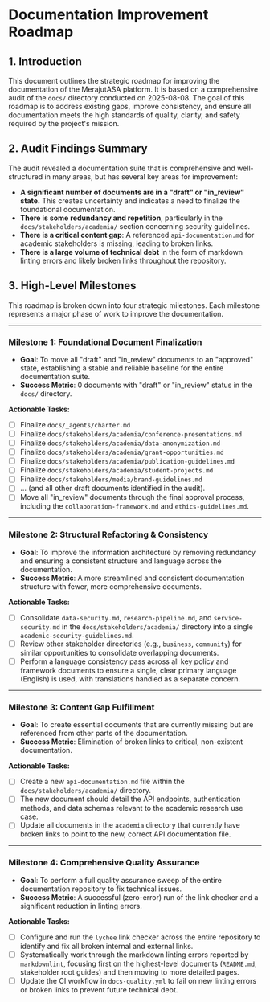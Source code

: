 # Documentation Improvement Roadmap

## 1. Introduction
This document outlines the strategic roadmap for improving the documentation of the MerajutASA platform. It is based on a comprehensive audit of the `docs/` directory conducted on 2025-08-08. The goal of this roadmap is to address existing gaps, improve consistency, and ensure all documentation meets the high standards of quality, clarity, and safety required by the project's mission.

## 2. Audit Findings Summary
The audit revealed a documentation suite that is comprehensive and well-structured in many areas, but has several key areas for improvement:
*   **A significant number of documents are in a "draft" or "in_review" state.** This creates uncertainty and indicates a need to finalize the foundational documentation.
*   **There is some redundancy and repetition**, particularly in the `docs/stakeholders/academia/` section concerning security guidelines.
*   **There is a critical content gap**: A referenced `api-documentation.md` for academic stakeholders is missing, leading to broken links.
*   **There is a large volume of technical debt** in the form of markdown linting errors and likely broken links throughout the repository.

## 3. High-Level Milestones

This roadmap is broken down into four strategic milestones. Each milestone represents a major phase of work to improve the documentation.

---

### Milestone 1: Foundational Document Finalization
*   **Goal**: To move all "draft" and "in_review" documents to an "approved" state, establishing a stable and reliable baseline for the entire documentation suite.
*   **Success Metric**: 0 documents with "draft" or "in_review" status in the `docs/` directory.

**Actionable Tasks:**
*   [ ] Finalize `docs/_agents/charter.md`
*   [ ] Finalize `docs/stakeholders/academia/conference-presentations.md`
*   [ ] Finalize `docs/stakeholders/academia/data-anonymization.md`
*   [ ] Finalize `docs/stakeholders/academia/grant-opportunities.md`
*   [ ] Finalize `docs/stakeholders/academia/publication-guidelines.md`
*   [ ] Finalize `docs/stakeholders/academia/student-projects.md`
*   [ ] Finalize `docs/stakeholders/media/brand-guidelines.md`
*   [ ] ... (and all other draft documents identified in the audit).
*   [ ] Move all "in_review" documents through the final approval process, including the `collaboration-framework.md` and `ethics-guidelines.md`.

---

### Milestone 2: Structural Refactoring & Consistency
*   **Goal**: To improve the information architecture by removing redundancy and ensuring a consistent structure and language across the documentation.
*   **Success Metric**: A more streamlined and consistent documentation structure with fewer, more comprehensive documents.

**Actionable Tasks:**
*   [ ] Consolidate `data-security.md`, `research-pipeline.md`, and `service-security.md` in the `docs/stakeholders/academia/` directory into a single `academic-security-guidelines.md`.
*   [ ] Review other stakeholder directories (e.g., `business`, `community`) for similar opportunities to consolidate overlapping documents.
*   [ ] Perform a language consistency pass across all key policy and framework documents to ensure a single, clear primary language (English) is used, with translations handled as a separate concern.

---

### Milestone 3: Content Gap Fulfillment
*   **Goal**: To create essential documents that are currently missing but are referenced from other parts of the documentation.
*   **Success Metric**: Elimination of broken links to critical, non-existent documentation.

**Actionable Tasks:**
*   [ ] Create a new `api-documentation.md` file within the `docs/stakeholders/academia/` directory.
*   [ ] The new document should detail the API endpoints, authentication methods, and data schemas relevant to the academic research use case.
*   [ ] Update all documents in the `academia` directory that currently have broken links to point to the new, correct API documentation file.

---

### Milestone 4: Comprehensive Quality Assurance
*   **Goal**: To perform a full quality assurance sweep of the entire documentation repository to fix technical issues.
*   **Success Metric**: A successful (zero-error) run of the link checker and a significant reduction in linting errors.

**Actionable Tasks:**
*   [ ] Configure and run the `lychee` link checker across the entire repository to identify and fix all broken internal and external links.
*   [ ] Systematically work through the markdown linting errors reported by `markdownlint`, focusing first on the highest-level documents (`README.md`, stakeholder root guides) and then moving to more detailed pages.
*   [ ] Update the CI workflow in `docs-quality.yml` to fail on new linting errors or broken links to prevent future technical debt.
